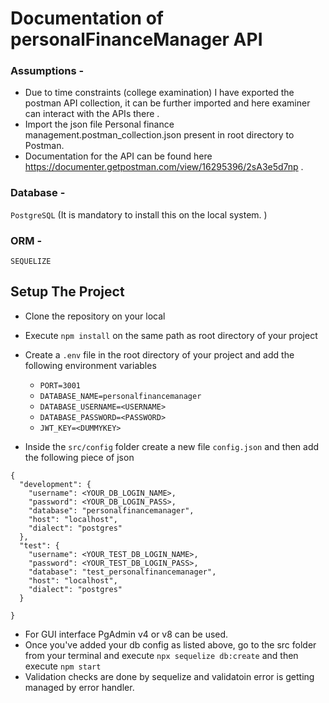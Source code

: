 
# Documentation of personalFinanceManager API

### Assumptions -
- Due to time constraints (college examination) I have exported the postman API collection, it can be further imported and here examiner can interact with the APIs there .
- Import the json file Personal finance management.postman_collection.json present in root directory to Postman.
- Documentation for the API can be found here https://documenter.getpostman.com/view/16295396/2sA3e5d7np .
### Database - 
`PostgreSQL` (It is mandatory to install this on the local system. )
### ORM -
`SEQUELIZE`

## Setup The Project

- Clone the repository on your local
- Execute `npm install` on the same path as root directory of your project
- Create a `.env` file in the root directory of your project and add the following environment variables
  - `PORT=3001`
  - `DATABASE_NAME=personalfinancemanager`
  -  `DATABASE_USERNAME=<USERNAME>`
  - `DATABASE_PASSWORD=<PASSWORD>`
  - `JWT_KEY=<DUMMYKEY>`

- Inside the `src/config` folder create a new file `config.json` and then add the following piece of json

```
{
  "development": {
    "username": <YOUR_DB_LOGIN_NAME>,
    "password": <YOUR_DB_LOGIN_PASS>,
    "database": "personalfinancemanager",
    "host": "localhost",
    "dialect": "postgres"
  },
  "test": {
    "username": <YOUR_TEST_DB_LOGIN_NAME>,
    "password": <YOUR_TEST_DB_LOGIN_PASS>,
    "database": "test_personalfinancemanager",
    "host": "localhost",
    "dialect": "postgres"
  }
  
}
```

- For GUI interface PgAdmin v4 or v8 can be used.
- Once you've added your db config as listed above, go to the src folder from your terminal and execute `npx sequelize db:create` and then execute `npm start`
- Validation checks are done by sequelize and validatoin error is getting managed by error handler.


